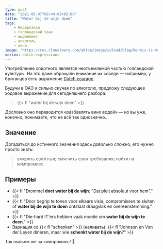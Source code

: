 ```yaml
---
type: post
date: "2021-05-07T08:44:08+02:00"
title: "Water bij de wijn doen"
tags:
    - Нидерланды
    - голландский язык
    - выражения
    - алкоголь
    - вино
image: "https://res.cloudinary.com/yktoo/image/upload/blog/kennis-is-macht.jpg"
series: dutch-expressions
---
```


Употребление спиртного является неотъемлемой частью голландской культуры. На это даже обращали внимание их соседи — например, у британцев есть выражение [Dutch courage](0023).

Будучи в ОАЭ и сильно скучая по алкоголю, предложу следующее ходовое выражение для сегодняшнего разбора:

> {{< fl "water bij de wijn doen" >}}

Дословно оно переводится «разбавлять вино водой» — но вы уже, конечно, понимаете, что не всё так однозначно…

<!--more-->

## Значение

Догадаться до истинного значения здесь довольно сложно, его нужно просто знать:

> умерить свой пыл; смягчить свои требования; пойти на компромисс

## Примеры

* {{< fl "Drommel **doet water bij de wijn**: \"Dat pleit absoluut voor hem\"." >}}
* {{< fl "Door begrip te tonen voor elkaars visie, compromissen te sluiten of **water bij de wijn te doen** ontstaat draagvlak en overeenstemming." >}}
* {{< fl "Die-hard IT'ers hebben vaak moeite om **water bij de wijn te doen**." >}}
* Вариация со {{< fl "schenken" >}} (наливать): {{< fl "Johnson en Von der Leyen dineren, maar wie **schenkt water bij de wijn**?" >}}

Так выпьем же за компромисс! 🍷
